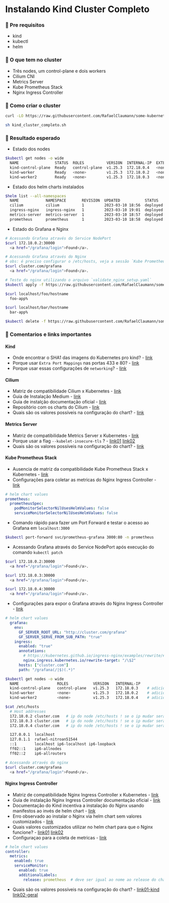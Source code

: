 # Instalando Kind Cluster Completo

### 📌 Pre requisitos
- kind
- kubectl
- helm

### 📌 O que tem no cluster
- Três nodes, um control-plane e dois workers
- Cilium CNI
- Metrics Server
- Kube Prometheus Stack
- Nginx Ingress Controller

### 📌 Como criar o cluster
``` bash
curl -LO https://raw.githubusercontent.com/RafaelClaumann/some-kubernetes-study/main/kind_cluster_completo.sh

sh kind_cluster_completo.sh
```

### 📌 Resultado esperado
- Estado dos nodes
``` bash
$kubectl get nodes -o wide     
  NAME                STATUS  ROLES          VERSION  INTERNAL-IP  EXTERNAL-IP  OS-IMAGE            CONTAINER-RUNTIME
  kind-control-plane  Ready   control-plane  v1.25.3  172.18.0.4   <none>       Ubuntu 22.04.1 LTS  containerd://1.6.9
  kind-worker         Ready   <none>         v1.25.3  172.18.0.2   <none>       Ubuntu 22.04.1 LTS  containerd://1.6.9
  kind-worker2        Ready   <none>         v1.25.3  172.18.0.3   <none>       Ubuntu 22.04.1 LTS  containerd://1.6.9
```
- Estado dos helm charts instalados
``` bash
$helm list --all-namespaces  
  NAME            NAMESPACE       REVISION  UPDATED           STATUS      CHART                          APP VERSION
  cilium          cilium          1         2023-03-10 18:56  deployed    cilium-1.13.0                  1.13.0     
  ingress-nginx   ingress-nginx   1         2023-03-10 19:01  deployed    ingress-nginx-4.5.2            1.6.4      
  metrics-server  metrics-server  1         2023-03-10 18:57  deployed    metrics-server-3.8.4           0.6.2      
  prometheus      prometheus      1         2023-03-10 18:58  deployed    kube-prometheus-stack-45.7.1   v0.63.0
```
- Estado do Grafana e Nginx
``` bash
# Acessando Grafana através do Service NodePort
$curl 172.18.0.2:30000
  <a href="/grafana/login">Found</a>.

# Acessando Grafana através do Nginx
# obs: é preciso configurar o /etc/hosts, veja a sessão `Kube Prometheus Stack` neste documento
$curl cluster.com/grafana
  <a href="/grafana/login">Found</a>.

# Teste do nginx utilizando o arquivo `validate_nginx_setup.yaml`
$kubectl apply -f https://raw.githubusercontent.com/RafaelClaumann/some-kubernetes-study/main/validate_nginx_setup.yaml

$curl localhost/foo/hostname
  foo-app%

$curl localhost/bar/hostname
  bar-app%

$kubectl delete -f https://raw.githubusercontent.com/RafaelClaumann/some-kubernetes-study/main/validate_nginx_setup.yaml --force --grace-period=0
```

### 📌 Comentarios e links importantes 

#### Kind
- Onde encontrar o SHA1 das imagens do Kubernetes pro kind? - [link](https://github.com/kubernetes-sigs/kind/releases/tag/v0.17.0)
- Porque usar `Extra Port Mappings` nas portas 433 e 80? - [link](https://kind.sigs.k8s.io/docs/user/ingress/#create-cluster)
- Porque usar essas configurações de `networking`? - [link](https://medium.com/@charled.breteche/kind-cluster-with-cilium-and-no-kube-proxy-c6f4d84b5a9d)

#### Cilium
- Matriz de compatibilidade Cilium x Kubernetes - [link](https://docs.cilium.io/en/stable/network/kubernetes/compatibility/)
- Guia de Instalação Medium - [link](https://medium.com/@charled.breteche/kind-cluster-with-cilium-and-no-kube-proxy-c6f4d84b5a9d)
- Guia de instalção documentação oficial - [link](https://docs.cilium.io/en/stable/installation/k8s-install-helm/)
- Repositório com os charts do Cilium - [link](https://quay.io/repository/cilium/cilium?tab=tags&tag=latest)
- Quais são os valores possíveis na configuração do chart? - [link](https://github.com/cilium/cilium/blob/master/install/kubernetes/cilium/values.yaml)

#### Metrics Server
- Matriz de compatibilidade Metrics Server x Kubernetes - [link](https://github.com/kubernetes-sigs/metrics-server#compatibility-matrix)
- Porque usar a flag `--kubelet-insecure-tls` ? - [link01](https://github.com/kubernetes-sigs/kind/issues/398#issuecomment-478311167) [link02](https://github.com/kubernetes-sigs/metrics-server/blob/master/README.md#configuration)
- Quais são os valores possíveis na configuração do chart? - [link](https://github.com/kubernetes-sigs/metrics-server/blob/master/charts/metrics-server/values.yaml)

#### Kube Prometheus Stack
- Ausencia de matriz da compatibilidade Kube Prometheus Stack x Kubernetes - [link](https://github.com/prometheus-community/helm-charts/issues/97)
- Configurações para coletar as metricas do Nginx Ingress Controller - [link](https://kubernetes.github.io/ingress-nginx/user-guide/monitoring/#configure-prometheus)
``` yaml
# helm chart values
prometheus:
  prometheusSpec:
    podMonitorSelectorNilUsesHelmValues: false
    serviceMonitorSelectorNilUsesHelmValues: false
```
- Comando rápido para fazer um Port Forward e testar o acesso ao Grafana em `localhost:3000`
``` bash
$kubectl port-forward svc/prometheus-grafana 3000:80 -n prometheus
```
- Acessando Grafana através do Service NodePort após execução do comando `kubectl patch`
``` bash
$curl 172.18.0.2:30000
  <a href="/grafana/login">Found</a>.

$curl 172.18.0.3:30000
  <a href="/grafana/login">Found</a>.

$curl 172.18.0.4:30000
  <a href="/grafana/login">Found</a>.
```
- Configurações para expor o Grafana através do Nginx Ingress Controller - [link](https://fabianlee.org/2022/07/02/prometheus-exposing-prometheus-grafana-as-ingress-for-kube-prometheus-stack/)
``` yaml
# helm chart values 
  grafana:
    env:
      GF_SERVER_ROOT_URL: "http://cluster.com/grafana"
      GF_SERVER_SERVE_FROM_SUB_PATH: "true"
    ingress:
      enabled: "true"
      annotations:
        # https://kubernetes.github.io/ingress-nginx/examples/rewrite/#rewrite-target
        nginx.ingress.kubernetes.io/rewrite-target: "/\$2"
      hosts: ["cluster.com"]
      path: "/grafana(/|$)(.*)"      
```
``` bash
$kubectl get nodes -o wide
  NAME                 ROLES           VERSION   INTERNAL-IP
  kind-control-plane   control-plane   v1.25.3   172.18.0.3    # adicionar ip do node ao /etc/hosts
  kind-worker          <none>          v1.25.3   172.18.0.2    # adicionar ip do node ao /etc/hosts
  kind-worker2         <none>          v1.25.3   172.18.0.4    # adicionar ip do node ao /etc/hosts

$cat /etc/hosts                                                                                               
  # Host addresses
  172.18.0.2 cluster.com   # ip do node /etc/hosts ! se o ip mudar sera preciso ajustar
  172.18.0.3 cluster.com   # ip do node /etc/hosts ! se o ip mudar sera preciso ajustar
  172.18.0.4 cluster.com   # ip do node /etc/hosts ! se o ip mudar sera preciso ajustar

  127.0.0.1  localhost
  127.0.1.1  rafael-nitroan51544
  ::1        localhost ip6-localhost ip6-loopback
  ff02::1    ip6-allnodes
  ff02::2    ip6-allrouters

# Acessando através do nginx
$curl cluster.com/grafana  
  <a href="/grafana/login">Found</a>.
```

#### Nginx Ingress Controller
- Matriz de compatibilidade Nginx Ingress Controller x Kubernetes - [link](https://github.com/kubernetes/ingress-nginx#supported-versions-table)
- Guia de instalação Nginx Ingress Controller documentação oficial - [link](https://kubernetes.github.io/ingress-nginx/deploy/)
- Documentação do Kind incentiva a instalação do Nginx usando manifestos ao invés de helm chart - [link](https://kind.sigs.k8s.io/docs/user/ingress/#ingress-nginx)
- Erro observado ao instalar o Nginx via helm chart sem valores customizados - [link](https://sam-thomas.medium.com/kubernetes-ingressclass-error-ingress-does-not-contain-a-valid-ingressclass-78aab72c15a6)
- Quais valores customizados utilizar no helm chart para que o Nginx funcione? - [link01](https://github.com/kubernetes-sigs/kind/issues/1693#issuecomment-1166157946) [link02](https://github.com/kubernetes/ingress-nginx/blob/main/hack/manifest-templates/provider/kind/values.yaml)
- Configuraçao para a coleta de metricas - [link](https://kubernetes.github.io/ingress-nginx/user-guide/monitoring/#re-configure-nginx-ingress-controller)
``` yaml
# helm chart values
controller:
  metrics:
    enabled: true
    serviceMonitor:
      enabled: true
      additionalLabels:
        release: prometheus  # deve ser igual ao nome ao release do chart kube-prometheus-stack
```
- Quais são os valores possíveis na configuração do chart? - [link01-kind](https://github.com/kubernetes/ingress-nginx/blob/main/hack/manifest-templates/provider/kind/values.yaml) [link02-geral](https://github.com/kubernetes/ingress-nginx/blob/main/charts/ingress-nginx/values.yaml)
